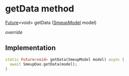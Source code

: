 


# getData method








[Future](https://api.flutter.dev/flutter/dart-async/Future-class.html)&lt;void> getData
([SmeupModel](../../smeup_models_widgets_smeup_model/SmeupModel-class.md) model)

_override_






## Implementation

```dart
static Future<void> getData(SmeupModel model) async {
  await SmeupDao.getData(model);
}
```








